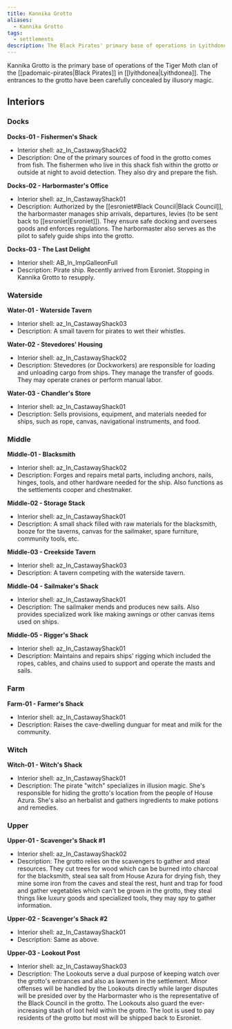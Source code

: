 ```yaml
---
title: Kannika Grotto
aliases:
  - Kannika Grotto
tags:
  - settlements
description: The Black Pirates' primary base of operations in Lyithdonea.
---
```

Kannika Grotto is the primary base of operations of the Tiger Moth clan of the [[padomaic-pirates|Black Pirates]] in [[lyithdonea|Lyithdonea]]. The entrances to the grotto have been carefully concealed by illusory magic.
## Interiors
### Docks
**Docks-01 - Fishermen's Shack**
* Interior shell: az_In_CastawayShack02
* Description: One of the primary sources of food in the grotto comes from fish. The fishermen who live in this shack fish within the grotto or outside at night to avoid detection. They also dry and prepare the fish.

**Docks-02 - Harbormaster's Office**
* Interior shell: az_In_CastawayShack01
* Description: Authorized by the [[esroniet#Black Council|Black Council]], the harbormaster manages ship arrivals, departures, levies (to be sent back to [[esroniet|Esroniet]]). They ensure safe docking and oversees goods and enforces regulations. The harbormaster also serves as the pilot to safely guide ships into the grotto.

**Docks-03 - The Last Delight**
* Interior shell: AB_In_ImpGalleonFull
* Description: Pirate ship. Recently arrived from Esroniet. Stopping in Kannika Grotto to resupply.
### Waterside
**Water-01 - Waterside Tavern**
* Interior shell: az_In_CastawayShack03
* Description: A small tavern for pirates to wet their whistles.

**Water-02 - Stevedores' Housing**
* Interior shell: az_In_CastawayShack02
* Description: Stevedores (or Dockworkers) are responsible for loading and unloading cargo from ships. They manage the transfer of goods. They may operate cranes or perform manual labor.

**Water-03 - Chandler's Store**
* Interior shell: az_In_CastawayShack01
* Description: Sells provisions, equipment, and materials needed for ships, such as rope, canvas, navigational instruments, and food.
### Middle
**Middle-01 - Blacksmith**
* Interior shell: az_In_CastawayShack02
* Description: Forges and repairs metal parts, including anchors, nails, hinges, tools, and other hardware needed for the ship. Also functions as the settlements cooper and chestmaker.

**Middle-02 - Storage Stack** 
* Interior shell: az_In_CastawayShack01
* Description: A small shack filled with raw materials for the blacksmith, booze for the taverns, canvas for the sailmaker, spare furniture, community tools, etc.

**Middle-03 - Creekside Tavern**
* Interior shell: az_In_CastawayShack03
* Description: A tavern competing with the waterside tavern.

**Middle-04 - Sailmaker's Shack**
* Interior shell: az_In_CastawayShack01
* Description: The sailmaker mends and produces new sails. Also provides specialized work like making awnings or other canvas items used on ships.

**Middle-05 - Rigger's Shack**
* Interior shell: az_In_CastawayShack01
* Description: Maintains and repairs ships' rigging which included the ropes, cables, and chains used to support and operate the masts and sails.
### Farm
**Farm-01 - Farmer's Shack**
* Interior shell: az_In_CastawayShack01
* Description: Raises the cave-dwelling dunguar for meat and milk for the community.
### Witch
**Witch-01 - Witch's Shack**
* Interior shell: az_In_CastawayShack01
* Description: The pirate "witch" specializes in illusion magic. She's responsible for hiding the grotto's location from the people of House Azura. She's also an herbalist and gathers ingredients to make potions and remedies.
### Upper
**Upper-01 - Scavenger's Shack #1**
* Interior shell: az_In_CastawayShack02
* Description: The grotto relies on the scavengers to gather and steal resources. They cut trees for wood which can be burned into charcoal for the blacksmith, steal sea salt from House Azura for drying fish, they mine some iron from the caves and steal the rest, hunt and trap for food and gather vegetables which can't be grown in the grotto, they steal things like luxury goods and specialized tools, they may spy to gather information.

**Upper-02 - Scavenger's Shack #2**
* Interior shell: az_In_CastawayShack01
* Description: Same as above.

**Upper-03 - Lookout Post**
* Interior shell: az_In_CastawayShack03
* Description: The Lookouts serve a dual purpose of keeping watch over the grotto's entrances and also as lawmen in the settlement. Minor offenses will be handled by the Lookouts directly while larger disputes will be presided over by the Harbormaster who is the representative of the Black Council in the grotto. The Lookouts also guard the ever-increasing stash of loot held within the grotto. The loot is used to pay residents of the grotto but most will be shipped back to Esroniet.